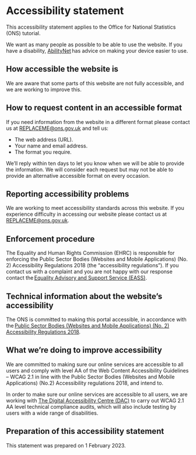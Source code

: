# Accessibility statement

This accessibility statement applies to the Office for National Statistics (ONS) tutorial.  

We want as many people as possible to be able to use the website. If you have a disability, [AbilityNet](https://mcmw.abilitynet.org.uk/) has advice on making your device easier to use.

## How accessible the website is

We are aware that some parts of this website are not fully accessible, and we are working to improve this.

## How to request content in an accessible format

If you need information from the website in a different format please contact us at [REPLACEME@ons.gov.uk](mailto:REPLACEME@ons.gov.uk) and tell us:

* The web address (URL).
* Your name and email address.
* The format you require.

We’ll reply within ten days to let you know when we will be able to provide the information. We will consider each request but may not be able to provide an alternative accessible format on every occasion.

## Reporting accessibility problems

We are working to meet accessibility standards across this website. If you experience difficulty in accessing our website please contact us at [REPLACEME@ons.gov.uk](mailto:REPLACEME@ons.gov.uk).

## Enforcement procedure

The Equality and Human Rights Commission (EHRC) is responsible for enforcing the Public Sector Bodies (Websites and Mobile Applications) (No. 2) Accessibility Regulations 2018 (the “accessibility regulations”). If you contact us with a complaint and you are not happy with our response contact the [Equality Advisory and Support Service (EASS)](https://www.equalityadvisoryservice.com/).

## Technical information about the website’s accessibility

The ONS is committed to making this portal accessible, in accordance with the [Public Sector Bodies (Websites and Mobile Applications) (No. 2) Accessibility Regulations 2018](https://www.legislation.gov.uk/uksi/2018/952/made).

## What we’re doing to improve accessibility

We are committed to making sure our online services are accessible to all users and comply with level AA of the Web Content Accessibility Guidelines – WCAG 2.1 in line with the Public Sector Bodies (Websites and Mobile Applications) (No.2) Accessibility regulations 2018, and intend to.

In order to make sure our online services are accessible to all users, we are working with [The Digital Accessibility Centre (DAC)](http://www.digitalaccessibilitycentre.org/) to carry out WCAG 2.1 AA level technical compliance audits, which will also include testing by users with a wide range of disabilities.

## Preparation of this accessibility statement

This statement was prepared on 1 February 2023.
